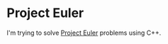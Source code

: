 # Project Euler

I'm trying to solve [Project Euler](https://projecteuler.net/) problems using C++. 